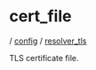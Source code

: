 # cert_file

/ [config](/reference/config/index.md) / [resolver_tls](/reference/config/config/resolver_tls/index.md) 

TLS certificate file.

